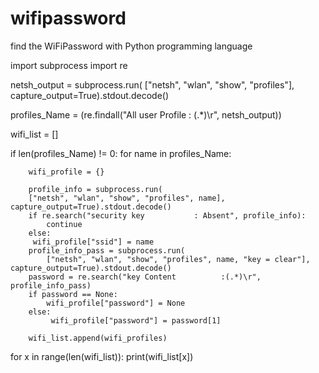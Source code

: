 # wifipassword
find the WiFiPassword with Python programming language

import subprocess
import re

netsh_output = subprocess.run(
    ["netsh", "wlan", "show", "profiles"], capture_output=True).stdout.decode()

profiles_Name = (re.findall("All user Profile      : (.*)\r", netsh_output))

wifi_list = []

if len(profiles_Name) != 0:
    for name in profiles_Name:

        wifi_profile = {}

        profile_info = subprocess.run(
        ["netsh", "wlan", "show", "profiles", name], capture_output=True).stdout.decode()
        if re.search("security key           : Absent", profile_info):
            continue
        else:
         wifi_profile["ssid"] = name
        profile_info_pass = subprocess.run(
            ["netsh", "wlan", "show", "profiles", name, "key = clear"], capture_output=True).stdout.decode()
        password = re.search("key Content          :(.*)\r", profile_info_pass)
        if password == None:
            wifi_profile["password"] = None
        else:
             wifi_profile["password"] = password[1]
        
        wifi_list.append(wifi_profiles)

for x in range(len(wifi_list)):
    print(wifi_list[x])
